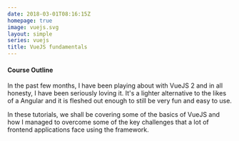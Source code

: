 ```yaml
---
date: 2018-03-01T08:16:15Z
homepage: true
image: vuejs.svg
layout: simple
series: vuejs
title: VueJS fundamentals
---
```


#### Course Outline

In the past few months, I have been playing about with VueJS 2 and in all
honesty, I have been seriously loving it. It's a lighter alternative to the
likes of a Angular and it is fleshed out enough to still be very fun and easy to
use.

In these tutorials, we shall be covering some of the basics of VueJS and how I
managed to overcome some of the key challenges that a lot of frontend
applications face using the framework.
